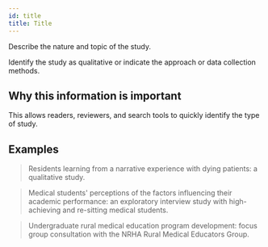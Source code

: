 ```yaml
---
id: title
title: Title
---
```

Describe the nature and topic of the study.

Identify the study as qualitative or indicate the approach or data collection methods.

## Why this information is important

This allows readers, reviewers, and search tools to quickly identify the type of study.

## Examples

> Residents learning from a narrative experience with dying patients: a qualitative study.

> Medical students' perceptions of the factors influencing their academic performance: an exploratory interview study with high-achieving and re-sitting medical students.

> Undergraduate rural medical education program development: focus group consultation with the NRHA Rural Medical Educators Group.

<!-- #TODO: examples of titles that could be improved -->